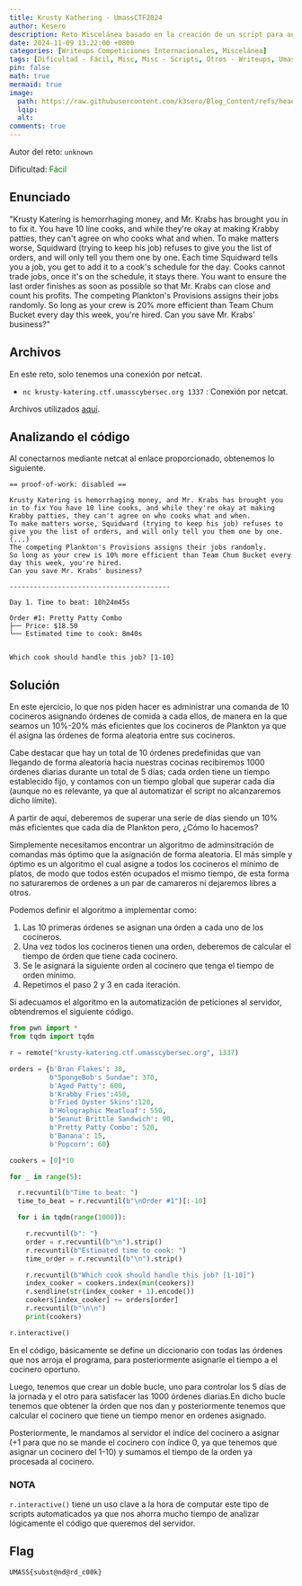 ```yaml
---
title: Krusty Kathering - UmassCTF2024
author: Kesero
description: Reto Miscelánea basado en la creación de un script para automatizar órdenes.
date: 2024-11-09 13:22:00 +0800
categories: [Writeups Competiciones Internacionales, Miscelánea]
tags: [Dificultad - Fácil, Misc, Misc - Scripts, Otros - Writeups, UmassCTF]
pin: false
math: true
mermaid: true
image:
  path: https://raw.githubusercontent.com/k3sero/Blog_Content/refs/heads/main/Competiciones_Internacionales_Writeups/2024/Misc/UmassCTF2024/Krusty_Kathering/Krusty_Kathering.png
  lqip: 
  alt: 
comments: true
---
```


Autor del reto: `unknown`

Dificultad: <font color=green>Fácil</font>

## Enunciado

"Krusty Katering is hemorrhaging money, and Mr. Krabs has brought you in to fix it. You have 10 line cooks, and while they're okay at making Krabby patties, they can't agree on who cooks what and when. To make matters worse, Squidward (trying to keep his job) refuses to give you the list of orders, and will only tell you them one by one. Each time Squidward tells you a job, you get to add it to a cook's schedule for the day. Cooks cannot trade jobs, once it's on the schedule, it stays there. You want to ensure the last order finishes as soon as possible so that Mr. Krabs can close and count his profits. The competing Plankton's Provisions assigns their jobs randomly. So long as your crew is 20% more efficient than Team Chum Bucket every day this week, you're hired. Can you save Mr. Krabs' business?"

## Archivos

En este reto, solo tenemos una conexión por netcat.

- `nc krusty-katering.ctf.umasscybersec.org 1337` : Conexión por netcat.

Archivos utilizados [aquí](https://github.com/k3sero/Blog_Content/tree/main/Competiciones_Internacionales_Writeups/2024/Misc/UmassCTF2024/Krusty_Kathering).

## Analizando el código

Al conectarnos mediante netcat al enlace proporcionado, obtenemos lo siguiente.

    == proof-of-work: disabled ==

    Krusty Katering is hemorrhaging money, and Mr. Krabs has brought you in to fix You have 10 line cooks, and while they're okay at making Krabby patties, they can't agree on who cooks what and when.
    To make matters worse, Squidward (trying to keep his job) refuses to give you the list of orders, and will only tell you them one by one.
    (...)
    The competing Plankton's Provisions assigns their jobs randomly.
    So long as your crew is 10% more efficient than Team Chum Bucket every day this week, you're hired.
    Can you save Mr. Krabs' business?

    ----------------------------------------

    Day 1. Time to beat: 10h24m45s

    Order #1: Pretty Patty Combo
    ├── Price: $18.50
    └── Estimated time to cook: 8m40s


    Which cook should handle this job? [1-10]

## Solución

En este ejercicio, lo que nos piden hacer es administrar una comanda de 10 cocineros asignando órdenes de comida a cada ellos, de manera en la que seamos un 10%-20% más eficientes que los cocineros de Plankton ya que él asigna las órdenes de forma aleatoria entre sus cocineros.

Cabe destacar que hay un total de 10 órdenes predefinidas que van llegando de forma aleatoria hacia nuestras cocinas recibiremos 1000 órdenes diarias durante un total de 5 días; cada orden tiene un tiempo establecido fijo, y contamos con un tiempo global que superar cada día (aunque no es relevante, ya que al automatizar el script no alcanzaremos dicho límite).

A partir de aquí, deberemos de superar una serie de días siendo un 10% más eficientes que cada día de Plankton pero, ¿Cómo lo hacemos?

Simplemente necesitamos encontrar un algoritmo de adminsitración de comandas más óptimo que la asignación de forma aleatoria. El más simple y óptimo es un algoritmo el cual asigne a todos los cocineros el mínimo de platos, de modo que todos estén ocupados el mismo tiempo, de esta forma no saturaremos de ordenes a un par de camareros ni dejaremos libres a otros.

Podemos definir el algoritmo a implementar como:

1. Las 10 primeras órdenes se asignan una órden a cada uno de los cocineros.
2. Una vez todos los cocineros tienen una orden, deberemos de calcular el tiempo de órden que tiene cada cocinero.
3. Se le asignará la siguiente orden al cocinero que tenga el tiempo de orden mínimo.
4. Repetimos el paso 2 y 3 en cada iteración.

Si adecuamos el algoritmo en la automatización de peticiones al servidor, obtendremos el siguiente código.


```py
from pwn import *
from tqdm import tqdm

r = remote("krusty-katering.ctf.umasscybersec.org", 1337)

orders = {b'Bran Flakes': 30,
          b"SpongeBob's Sundae": 370,
          b'Aged Patty': 600,
          b'Krabby Fries':450,
          b'Fried Oyster Skins':120,
          b'Holographic Meatloaf': 550,
          b'Seanut Brittle Sandwich': 90,
          b'Pretty Patty Combo': 520,
          b'Banana': 15,
          b'Popcorn': 60}

cookers = [0]*10

for _ in range(5):

  r.recvuntil(b"Time to beat: ")
  time_to_beat = r.recvuntil(b"\nOrder #1")[:-10]

  for i in tqdm(range(1000)):

    r.recvuntil(b": ")
    order = r.recvuntil(b"\n").strip()
    r.recvuntil(b"Estimated time to cook: ")
    time_order = r.recvuntil(b"\n").strip()

    r.recvuntil(b"Which cook should handle this job? [1-10]")
    index_cooker = cookers.index(min(cookers))
    r.sendline(str(index_cooker + 1).encode())
    cookers[index_cooker] += orders[order]
    r.recvuntil(b"\n\n")
    print(cookers)

r.interactive()

```

En el código, básicamente se define un diccionario con todas las órdenes que nos arroja el programa, para posteriormente asignarle el tiempo a el cocinero oportuno.

Luego, tenemos que crear un doble bucle, uno para controlar los 5 días de la jornada y el otro para satisfacer las 1000 órdenes diarias.En dicho bucle tenemos que obtener la órden que nos dan y posteriormente tenemos que calcular el cocinero que tiene un tiempo menor en ordenes asignado.

Posteriormente, le mandamos al servidor el índice del cocinero a asignar (+1 para que no se mande el cocinero con índice 0, ya que tenemos que asignar un cocinero del 1-10) y sumamos el tiempo de la orden ya procesada al cocinero.

### NOTA

`r.interactive()` tiene un uso clave a la hora de computar este tipo de scripts automaticados ya que nos ahorra mucho tiempo de analizar lógicamente el código que queremos del servidor.

## Flag

`UMASS{subst@nd@rd_c00k}`


